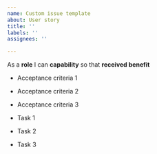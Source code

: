 ```yaml
---
name: Custom issue template
about: User story
title: ''
labels: ''
assignees: ''

---
```


As a **role** I can **capability** so that **received benefit**

- Acceptance criteria 1

- Acceptance criteria 2

- Acceptance criteria 3

- Task 1
- Task 2
- Task 3
